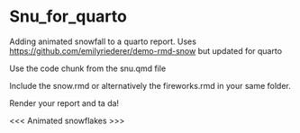 # Snu_for_quarto
Adding animated snowfall to a quarto report.  Uses https://github.com/emilyriederer/demo-rmd-snow but updated for quarto

Use the code chunk from the snu.qmd file

Include the snow.rmd or alternatively the fireworks.rmd in your same folder.

Render your report and ta da!  

<<< Animated snowflakes >>>
